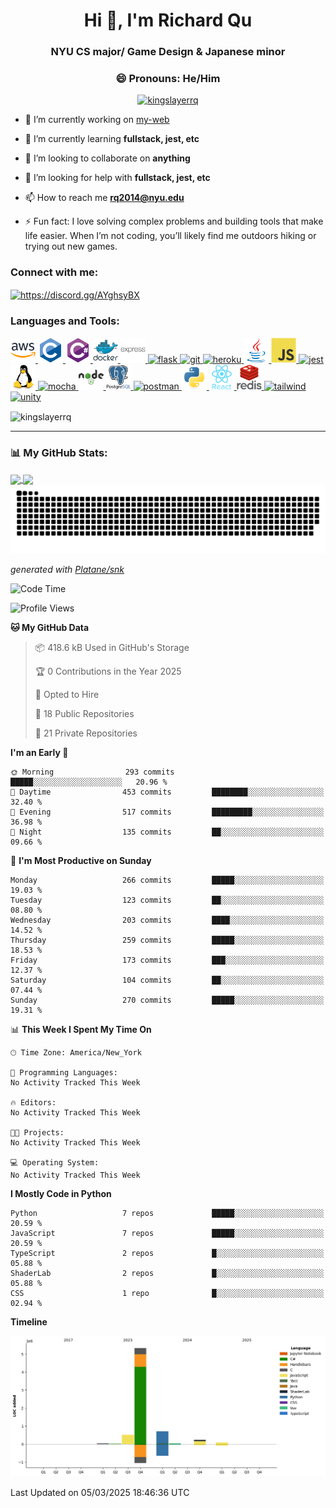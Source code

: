 <h1 align="center">Hi 👋, I'm Richard Qu</h1>
<h3 align="center">NYU CS major/ Game Design & Japanese minor</h3>
<h3 align="center">😄 Pronouns: He/Him</h3>

<p align="center" justify-content="center"> <a href="https://github.com/ryo-ma/github-profile-trophy"><img src="https://github-profile-trophy.vercel.app/?username=kingslayerrq" alt="kingslayerrq" /></a> </p>

- 🔭 I’m currently working on [my-web](https://www.kingslayerrq.fyi)

- 🌱 I’m currently learning **fullstack, jest, etc**

- 👯 I’m looking to collaborate on **anything**

- 🤝 I’m looking for help with **fullstack, jest, etc**

- 📫 How to reach me **rq2014@nyu.edu**

- ⚡ Fun fact: I love solving complex problems and building tools that make life easier. When I’m not coding, you’ll likely find me outdoors hiking or trying out new games.

<h3 align="left">Connect with me:</h3>
<p align="left">
<a href="https://discord.gg/https://discord.gg/AYghsyBX" target="blank"><img align="center" src="https://raw.githubusercontent.com/rahuldkjain/github-profile-readme-generator/master/src/images/icons/Social/discord.svg" alt="https://discord.gg/AYghsyBX" height="30" width="40" /></a>
</p>

<h3 align="left">Languages and Tools:</h3>
<p align="left"> <a href="https://aws.amazon.com" target="_blank" rel="noreferrer"> <img src="https://raw.githubusercontent.com/devicons/devicon/master/icons/amazonwebservices/amazonwebservices-original-wordmark.svg" alt="aws" width="40" height="40"/> </a> <a href="https://www.cprogramming.com/" target="_blank" rel="noreferrer"> <img src="https://raw.githubusercontent.com/devicons/devicon/master/icons/c/c-original.svg" alt="c" width="40" height="40"/> </a> <a href="https://www.w3schools.com/cs/" target="_blank" rel="noreferrer"> <img src="https://raw.githubusercontent.com/devicons/devicon/master/icons/csharp/csharp-original.svg" alt="csharp" width="40" height="40"/> </a> <a href="https://www.docker.com/" target="_blank" rel="noreferrer"> <img src="https://raw.githubusercontent.com/devicons/devicon/master/icons/docker/docker-original-wordmark.svg" alt="docker" width="40" height="40"/> </a> <a href="https://expressjs.com" target="_blank" rel="noreferrer"> <img src="https://raw.githubusercontent.com/devicons/devicon/master/icons/express/express-original-wordmark.svg" alt="express" width="40" height="40"/> </a> <a href="https://flask.palletsprojects.com/" target="_blank" rel="noreferrer"> <img src="https://www.vectorlogo.zone/logos/pocoo_flask/pocoo_flask-icon.svg" alt="flask" width="40" height="40"/> </a> <a href="https://git-scm.com/" target="_blank" rel="noreferrer"> <img src="https://www.vectorlogo.zone/logos/git-scm/git-scm-icon.svg" alt="git" width="40" height="40"/> </a> <a href="https://heroku.com" target="_blank" rel="noreferrer"> <img src="https://www.vectorlogo.zone/logos/heroku/heroku-icon.svg" alt="heroku" width="40" height="40"/> </a> <a href="https://www.java.com" target="_blank" rel="noreferrer"> <img src="https://raw.githubusercontent.com/devicons/devicon/master/icons/java/java-original.svg" alt="java" width="40" height="40"/> </a> <a href="https://developer.mozilla.org/en-US/docs/Web/JavaScript" target="_blank" rel="noreferrer"> <img src="https://raw.githubusercontent.com/devicons/devicon/master/icons/javascript/javascript-original.svg" alt="javascript" width="40" height="40"/> </a> <a href="https://jestjs.io" target="_blank" rel="noreferrer"> <img src="https://www.vectorlogo.zone/logos/jestjsio/jestjsio-icon.svg" alt="jest" width="40" height="40"/> </a> <a href="https://www.linux.org/" target="_blank" rel="noreferrer"> <img src="https://raw.githubusercontent.com/devicons/devicon/master/icons/linux/linux-original.svg" alt="linux" width="40" height="40"/> </a> <a href="https://mochajs.org" target="_blank" rel="noreferrer"> <img src="https://www.vectorlogo.zone/logos/mochajs/mochajs-icon.svg" alt="mocha" width="40" height="40"/> </a> <a href="https://nodejs.org" target="_blank" rel="noreferrer"> <img src="https://raw.githubusercontent.com/devicons/devicon/master/icons/nodejs/nodejs-original-wordmark.svg" alt="nodejs" width="40" height="40"/> </a> <a href="https://www.postgresql.org" target="_blank" rel="noreferrer"> <img src="https://raw.githubusercontent.com/devicons/devicon/master/icons/postgresql/postgresql-original-wordmark.svg" alt="postgresql" width="40" height="40"/> </a> <a href="https://postman.com" target="_blank" rel="noreferrer"> <img src="https://www.vectorlogo.zone/logos/getpostman/getpostman-icon.svg" alt="postman" width="40" height="40"/> </a> <a href="https://www.python.org" target="_blank" rel="noreferrer"> <img src="https://raw.githubusercontent.com/devicons/devicon/master/icons/python/python-original.svg" alt="python" width="40" height="40"/> </a> <a href="https://reactjs.org/" target="_blank" rel="noreferrer"> <img src="https://raw.githubusercontent.com/devicons/devicon/master/icons/react/react-original-wordmark.svg" alt="react" width="40" height="40"/> </a> <a href="https://redis.io" target="_blank" rel="noreferrer"> <img src="https://raw.githubusercontent.com/devicons/devicon/master/icons/redis/redis-original-wordmark.svg" alt="redis" width="40" height="40"/> </a> <a href="https://tailwindcss.com/" target="_blank" rel="noreferrer"> <img src="https://www.vectorlogo.zone/logos/tailwindcss/tailwindcss-icon.svg" alt="tailwind" width="40" height="40"/> </a> <a href="https://unity.com/" target="_blank" rel="noreferrer"> <img src="https://www.vectorlogo.zone/logos/unity3d/unity3d-icon.svg" alt="unity" width="40" height="40"/> </a> </p>

<p><img align="center" src="https://github-readme-streak-stats.herokuapp.com/?user=kingslayerrq&theme=dark" alt="kingslayerrq" /></p>




---

### 📊 My GitHub Stats:

<a href="https://github.com/anuraghazra/github-readme-stats">
  <img height=200 align="center" src="https://github-readme-stats.vercel.app/api?username=kingslayerrq&show_icons=true&theme=synthwave" />
</a>
<a href="https://github.com/anuraghazra/convoychat">
  <img height=200 align="center" src="https://github-readme-stats.vercel.app/api/top-langs?username=kingslayerrq&layout=donut&langs_count=8&card_width=320&theme=synthwave" />
</a>

<picture>
  <source media="(prefers-color-scheme: dark)" srcset="https://raw.githubusercontent.com/platane/platane/output/github-contribution-grid-snake-dark.svg">
  <source media="(prefers-color-scheme: light)" srcset="https://raw.githubusercontent.com/platane/platane/output/github-contribution-grid-snake.svg">
  <img alt="github contribution grid snake animation" src="https://raw.githubusercontent.com/platane/platane/output/github-contribution-grid-snake.svg">
</picture>

_generated with [Platane/snk](https://github.com/Platane/snk)_

<!--START_SECTION:waka-->
![Code Time](http://img.shields.io/badge/Code%20Time-63%20hrs%2053%20mins-blue)

![Profile Views](http://img.shields.io/badge/Profile%20Views-2-blue)

**🐱 My GitHub Data** 

> 📦 418.6 kB Used in GitHub's Storage 
 > 
> 🏆 0 Contributions in the Year 2025
 > 
> 💼 Opted to Hire
 > 
> 📜 18 Public Repositories 
 > 
> 🔑 21 Private Repositories 
 > 
**I'm an Early 🐤** 

```text
🌞 Morning                293 commits         █████░░░░░░░░░░░░░░░░░░░░   20.96 % 
🌆 Daytime                453 commits         ████████░░░░░░░░░░░░░░░░░   32.40 % 
🌃 Evening                517 commits         █████████░░░░░░░░░░░░░░░░   36.98 % 
🌙 Night                  135 commits         ██░░░░░░░░░░░░░░░░░░░░░░░   09.66 % 
```
📅 **I'm Most Productive on Sunday** 

```text
Monday                   266 commits         █████░░░░░░░░░░░░░░░░░░░░   19.03 % 
Tuesday                  123 commits         ██░░░░░░░░░░░░░░░░░░░░░░░   08.80 % 
Wednesday                203 commits         ████░░░░░░░░░░░░░░░░░░░░░   14.52 % 
Thursday                 259 commits         █████░░░░░░░░░░░░░░░░░░░░   18.53 % 
Friday                   173 commits         ███░░░░░░░░░░░░░░░░░░░░░░   12.37 % 
Saturday                 104 commits         ██░░░░░░░░░░░░░░░░░░░░░░░   07.44 % 
Sunday                   270 commits         █████░░░░░░░░░░░░░░░░░░░░   19.31 % 
```


📊 **This Week I Spent My Time On** 

```text
🕑︎ Time Zone: America/New_York

💬 Programming Languages: 
No Activity Tracked This Week

🔥 Editors: 
No Activity Tracked This Week

🐱‍💻 Projects: 
No Activity Tracked This Week

💻 Operating System: 
No Activity Tracked This Week
```

**I Mostly Code in Python** 

```text
Python                   7 repos             █████░░░░░░░░░░░░░░░░░░░░   20.59 % 
JavaScript               7 repos             █████░░░░░░░░░░░░░░░░░░░░   20.59 % 
TypeScript               2 repos             █░░░░░░░░░░░░░░░░░░░░░░░░   05.88 % 
ShaderLab                2 repos             █░░░░░░░░░░░░░░░░░░░░░░░░   05.88 % 
CSS                      1 repo              █░░░░░░░░░░░░░░░░░░░░░░░░   02.94 % 
```



**Timeline**

![Lines of Code chart](https://raw.githubusercontent.com/kingslayerrq/kingslayerrq/main/assets/bar_graph.png)


 Last Updated on 05/03/2025 18:46:36 UTC
<!--END_SECTION:waka-->
